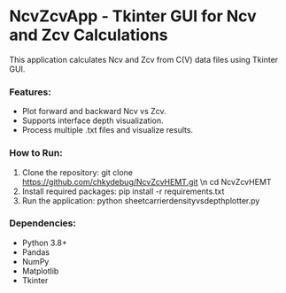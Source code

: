 # NcvZcvApp - Tkinter GUI for Ncv and Zcv Calculations

This application calculates Ncv and Zcv from C(V) data files using Tkinter GUI.

### Features:
- Plot forward and backward Ncv vs Zcv.
- Supports interface depth visualization.
- Process multiple .txt files and visualize results.

### How to Run:
1. Clone the repository:
git clone https://github.com/chkydebug/NcvZcvHEMT.git
\n cd NcvZcvHEMT
2. Install required packages:
pip install -r requirements.txt
3. Run the application:
python sheetcarrierdensityvsdepthplotter.py

### Dependencies:
- Python 3.8+
- Pandas
- NumPy
- Matplotlib
- Tkinter

